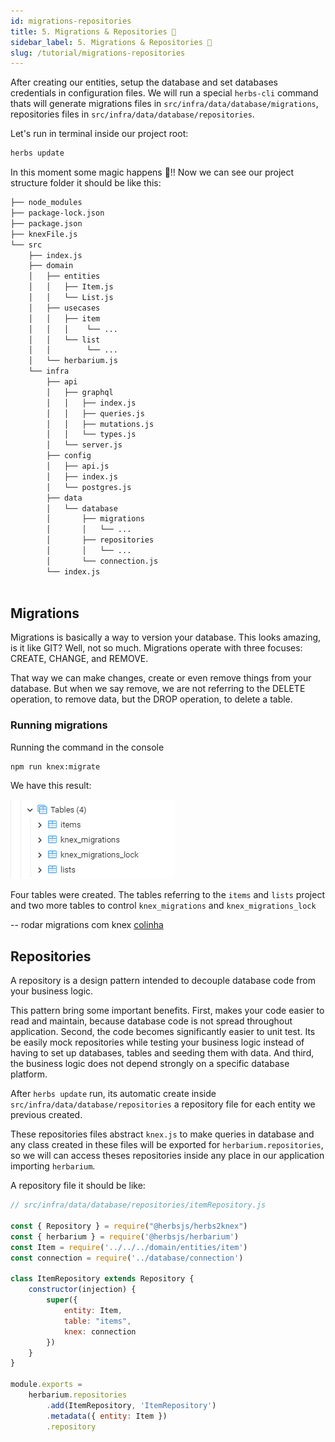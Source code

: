 ```yaml
---
id: migrations-repositories
title: 5. Migrations & Repositories 🚧
sidebar_label: 5. Migrations & Repositories 🚧
slug: /tutorial/migrations-repositories
---
```


After creating our entities, setup the database and set databases credentials in configuration files. We will run a special `herbs-cli` command thats will generate migrations files in `src/infra/data/database/migrations`, repositories files in `src/infra/data/database/repositories`.

Let's run in terminal inside our project root:
```bash
herbs update
```

In this moment some magic happens 🎉!!
Now we can see our project structure folder it should be like this:

```bash
├── node_modules
├── package-lock.json
├── package.json
├── knexFile.js
└── src
    ├── index.js
    ├── domain
    │   ├── entities
    │   │   ├── Item.js
    │   │   └── List.js
    │   ├── usecases
    │   │   ├── item
    │   │   │    └── ...
    │   │   └── list
    │   │        └── ...
    │   └── herbarium.js 
    └── infra
        ├── api
        │   ├── graphql
        │   │   ├── index.js
        │   │   ├── queries.js
        │   │   ├── mutations.js
        │   │   └── types.js
        │   └── server.js      
        ├── config
        │   ├── api.js
        │   ├── index.js
        │   └── postgres.js
        ├── data
        │   └── database
        │       ├── migrations
        │       │   └── ...
        │       ├── repositories
        │       │   └── ...
        │       └── connection.js
        └── index.js
        
```

## Migrations

Migrations is basically a way to version your database. This looks amazing, is it like GIT?
Well, not so much. Migrations operate with three focuses: CREATE, CHANGE, and REMOVE.

That way we can make changes, create or even remove things from your database.
But when we say remove, we are not referring to the DELETE operation, to remove data, but the DROP operation, to delete a table.

### Running migrations

Running the command in the console

```bash
npm run knex:migrate
```
We have this result:

![](../../static/assets/tables_migrate.PNG)

Four tables were created.
The tables referring to the `items` and `lists` project and two more tables to control `knex_migrations` and `knex_migrations_lock`

-- rodar migrations com knex [colinha](http://perkframework.com/v1/guides/database-migrations-knex.html)


## Repositories

A repository is a design pattern intended to decouple database code from your business logic.

This pattern bring some important benefits. First, makes your code easier to read and maintain, because database code is not spread throughout application. Second, the code becomes significantly easier to unit test. Its be easily mock repositories while testing your business logic instead of having to set up databases, tables and seeding them with data. And third, the business logic does not depend strongly on a specific database platform.

After `herbs update` run, its automatic create inside `src/infra/data/database/repositories`
a repository file for each entity we previous created.

These repositories files abstract `knex.js` to make queries in database and any class created in these files
will be exported for `herbarium.repositories`, so we will can access theses repositories inside any place in our application importing `herbarium`.

A repository file it should be like:
```javascript
// src/infra/data/database/repositories/itemRepository.js

const { Repository } = require("@herbsjs/herbs2knex")
const { herbarium } = require('@herbsjs/herbarium')
const Item = require('../../../domain/entities/item')
const connection = require('../database/connection')

class ItemRepository extends Repository {
    constructor(injection) {
        super({
            entity: Item,
            table: "items",
            knex: connection
        })
    }
}

module.exports =
    herbarium.repositories
        .add(ItemRepository, 'ItemRepository')
        .metadata({ entity: Item })
        .repository
```
